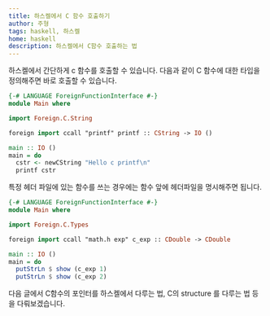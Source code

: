 ```yaml
---
title: 하스켈에서 C 함수 호출하기
author: 주형
tags: haskell, 하스켈
home: haskell
description: 하스켈에서 C함수 호출하는 법
---
```


하스켈에서 간단하게 c 함수를 호출할 수 있습니다.
다음과 같이 C 함수에 대한 타입을 정의해주면 바로 호출할 수 있습니다.

```Haskell
{-# LANGUAGE ForeignFunctionInterface #-}
module Main where

import Foreign.C.String

foreign import ccall "printf" printf :: CString -> IO ()

main :: IO ()
main = do
  cstr <- newCString "Hello c printf\n"
  printf cstr
```

특정 헤더 파일에 있는 함수를 쓰는 경우에는 함수 앞에 헤더파일을 명시해주면 됩니다.

```Haskell
{-# LANGUAGE ForeignFunctionInterface #-}
module Main where

import Foreign.C.Types

foreign import ccall "math.h exp" c_exp :: CDouble -> CDouble

main :: IO ()
main = do
  putStrLn $ show (c_exp 1)
  putStrLn $ show (c_exp 2)
```

다음 글에서 C함수의 포인터를 하스켈에서 다루는 법, C의 structure 를 다루는 법 등을 다뤄보겠습니다.
